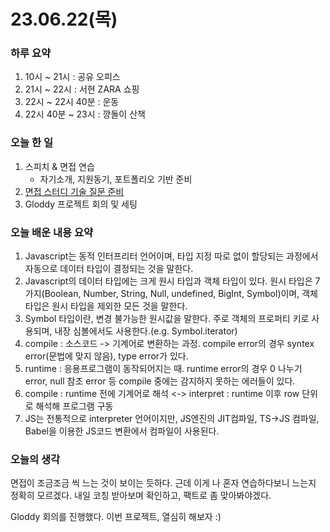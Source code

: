 # 23.06.22(목)

### 하루 요약

1. 10시 ~ 21시 : 공유 오피스
2. 21시 ~ 22시 : 서현 ZARA 쇼핑
3. 22시 ~ 22시 40분 : 운동
4. 22시 40분 ~ 23시 : 깡돌이 산책

### 오늘 한 일

1. 스피치 & 면접 연습
   - 자기소개, 지원동기, 포트폴리오 기반 준비
2. [면접 스터디 기술 질문 준비](https://github.com/guesung/interview-study/blob/master/%EA%B8%B0%EC%88%A0%20%EC%A7%88%EB%AC%B8/6.27.md)
3. Gloddy 프로젝트 회의 및 세팅

### 오늘 배운 내용 요약

1. Javascript는 동적 인터프리터 언어이며, 타입 지정 따로 없이 할당되는 과정에서 자동으로 데이터 타입이 결정되는 것을 말한다.
2. Javascript의 데이터 타입에는 크게 원시 타입과 객체 타입이 있다. 원시 타입은 7가지(Boolean, Number, String, Null, undefined, BigInt, Symbol)이며, 객체 타입은 원시 타입을 제외한 모든 것을 말한다.
3. Symbol 타입이란, 변경 불가능한 원시값을 말한다. 주로 객체의 프로퍼티 키로 사용되며, 내장 심볼에서도 사용한다.(e.g. Symbol.iterator)
4. compile : 소스코드 -> 기계어로 변환하는 과정. compile error의 경우 syntex error(문법에 맞지 않음), type error가 있다.
5. runtime : 응용프로그램이 동작되어지는 때. runtime error의 경우 0 나누기 error, null 참조 error 등 compile 중에는 감지하지 못하는 에러들이 있다.
6. compile : runtime 전에 기계어로 해석 <-> interpret : runtime 이후 row 단위로 해석해 프로그램 구동
7. JS는 전통적으로 interpreter 언어이지만, JS엔진의 JIT컴파일, TS->JS 컴파일, Babel을 이용한 JS코드 변환에서 컴파일이 사용된다.

### 오늘의 생각

면접이 조금조금 씩 느는 것이 보이는 듯하다. 근데 이게 나 혼자 연습하다보니 느는지 정확히 모르겠다. 내일 코칭 받아보며 확인하고, 팩트로 좀 맞아봐야겠다.

Gloddy 회의를 진행했다. 이번 프로젝트, 열심히 해보자 :)
